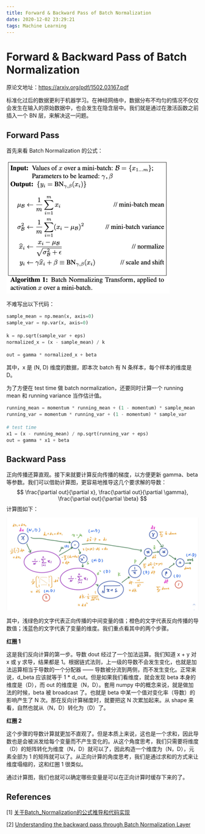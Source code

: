 ```yaml
---
title: Forward & Backward Pass of Batch Normalization
date: 2020-12-02 23:29:21
tags: Machine Learning
---
```


# Forward & Backward Pass of Batch Normalization

原论文地址：https://arxiv.org/pdf/1502.03167.pdf

标准化过后的数据更利于机器学习。在神经网络中，数据分布不均匀的情况不仅仅会发生在输入的原始数据中，也会发生在隐含层中。我们就是通过在激活函数之前插入一个 BN 层，来解决这一问题。

## Forward Pass

首先来看 Batch Normalization 的公式：

<img src="/img/fw-bw-batch/batch_norm.png" alt="截屏2020-12-01 下午5.02.25" style="zoom:50%;" />

不难写出以下代码：

```python
sample_mean = np.mean(x, axis=0)
sample_var = np.var(x, axis=0)

k = np.sqrt(sample_var + eps)
normalized_x = (x - sample_mean) / k

out = gamma * normalized_x + beta
```

其中，x 是 (N, D) 维度的数据，即本次 batch 有 N 条样本，每个样本的维度是 D。

为了方便在 test time 做 batch normalization，还要同时计算一个 running mean 和 running variance 当作估计值。

```python
running_mean = momentum * running_mean + (1 - momentum) * sample_mean
running_var = momentum * running_var + (1 - momentum) * sample_var

# test time
x1 = (x - running_mean) / np.sqrt(running_var + eps)
out = gamma * x1 + beta
```

## Backward Pass

正向传播还算直观。接下来就要计算反向传播的梯度，以方便更新 gamma、beta 等参数。我们可以借助计算图，更容易地推导这几个要求解的导数：
$$
\frac{\partial out}{\partial x}, \frac{\partial out}{\partial \gamma}, \frac{\partial out}{\partial \beta}
$$
计算图如下：

![IMG_0409 2](/img/fw-bw-batch/comp_graph.jpg)

其中，浅绿色的文字代表正向传播的中间变量的值；橙色的文字代表反向传播的导数值；浅蓝色的文字代表了变量的维度。我们重点看其中的两个步骤。

**红圈 1**

这是我们反向计算的第一步。导数 dout 经过了一个加法运算。我们知道 x + y 对 x 或 y 求导，结果都是 1。根据链式法则，上一级的导数不会发生变化，也就是加法运算相当于导数的一个分配器 —— 导数被分流到两侧，而不发生变化。正常来说，d_beta 应该就等于 1 * d_out。但是如果我们看维度，就会发现 beta 本身的维度是（D），而 out 的维度是（N，D）。套用 numpy 中的概念来说，就是做加法的时候，beta 被 broadcast 了。也就是 beta 中某一个值对变化率（导数）的影响产生了 N 次。那在反向计算梯度时，就要把这 N 次累加起来。从 shape 来看，自然也就从（N，D）转化为（D）了。

**红圈 2**

这个步骤的导数计算就更加不直观了。但是本质上来说，这也是一个求和，因此导数也是会被派发给每个变量而不产生变化的。从这个角度思考，我们只需要将维度（D）的矩阵转化为维度（N，D）就可以了，因此构造一个维度为（N，D），元素全部为 1 的矩阵就可以了。从正向计算的角度思考，我们是通过求和的方式来让维度塌缩的，这和红圈 1 很类似。

通过计算图，我们也就可以确定哪些变量是可以在正向计算时缓存下来的了。

## References

[1] [关于Batch_Normalization的公式推导和代码实现](https://jimchenhub.github.io/posts/2018-03-07-关于Batch_Normalization的公式推导和代码实现)

[2] [Understanding the backward pass through Batch Normalization Layer](https://kratzert.github.io/2016/02/12/understanding-the-gradient-flow-through-the-batch-normalization-layer.html)